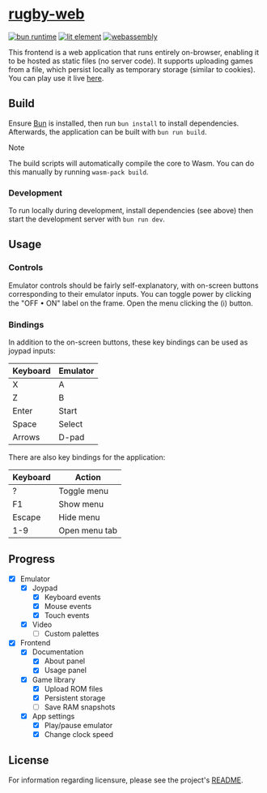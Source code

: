 # [rugby-web][website]

[![bun runtime][bun.badge]][bun.hyper]
[![lit element][lit.badge]][lit.hyper]
[![webassembly][asm.badge]][asm.hyper]

This frontend is a web application that runs entirely on-browser, enabling it to
be hosted as static files (no server code). It supports uploading games from a
file, which persist locally as temporary storage (similar to cookies). You can
play use it live [here][website].

## Build

Ensure [Bun][bun.hyper] is installed, then run `bun install` to install
dependencies. Afterwards, the application can be built with `bun run build`.

> [!NOTE]
>
> The build scripts will automatically compile the core to Wasm. You can do this
> manually by running `wasm-pack build`.

### Development

To run locally during development, install dependencies (see above) then start
the development server with `bun run dev`.

## Usage

### Controls

Emulator controls should be fairly self-explanatory, with on-screen buttons
corresponding to their emulator inputs. You can toggle power by clicking the
"OFF &bullet; ON" label on the frame. Open the menu clicking the
(&#x2139;&#xfe0e;) button.

### Bindings

In addition to the on-screen buttons, these key bindings can be used as joypad
inputs:

| Keyboard | Emulator |
|----------|----------|
| X        | A        |
| Z        | B        |
| Enter    | Start    |
| Space    | Select   |
| Arrows   | D-pad    |

There are also key bindings for the application:

| Keyboard | Action        |
|----------|---------------|
| ?        | Toggle menu   |
| F1       | Show menu     |
| Escape   | Hide menu     |
| 1-9      | Open menu tab |

## Progress

- [x] Emulator
  - [x] Joypad
    - [x] Keyboard events
    - [x] Mouse events
    - [x] Touch events
  - [x] Video
    - [ ] Custom palettes
- [x] Frontend
  - [x] Documentation
    - [x] About panel
    - [x] Usage panel
  - [x] Game library
    - [x] Upload ROM files
    - [x] Persistent storage
    - [ ] Save RAM snapshots
  - [x] App settings
    - [x] Play/pause emulator
    - [x] Change clock speed

## License

For information regarding licensure, please see the project's [README][license].

<!-- Reference-style links -->
[license]: /README.md#license
[website]: https://rugby.zakhary.dev

<!-- Badges -->
[asm.badge]: https://img.shields.io/badge/WebAssembly-654FF0?logo=webassembly&logoColor=white
[asm.hyper]: https://webassembly.org
[bun.badge]: https://img.shields.io/badge/Bun-black?logo=bun&logoColor=f9f1e1
[bun.hyper]: https://bun.sh
[lit.badge]: https://img.shields.io/badge/Lit-334eff?logo=lit
[lit.hyper]: https://lit.dev
